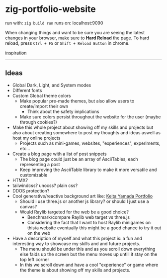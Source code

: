# zig-portfolio-website
run with: `zig build run`
runs on: localhost:9090

When changing things and want to be sure you are seeing the latest changes in your browser, make sure to **Hard Reload** the page.
To hard reload, press `Ctrl + F5` or `Shift + Reload Button` in chrome.

[inspiration](https://ysap.sh/)

---

## Ideas

- Global Dark, Light, and System modes
- Different fonts
- Custom Global theme colors
    - Make popular pre-made themes, but also allow users to create/import their own
        - Think about the safety implications
    - Make sure colors persist throughout the website for the user (maybe through cookies?)
- Make this whole project about showing off my skills and projects but also about creating somewhere to post my thoughts and ideas aswell as host my online projects
    - Projects such as mini-games, websites, "experiences", experiments, etc...
- Create a blog page with a list of post snippets
    - The blog page could just be an array of AsciiTables, each representing a post
    - Keep improving the AsciiTable library to make it more versatile and customizable
- HTMX?
- tailwindcss? unocss? plain css?
- DDOS protection?
- Cool generative/reactive background art like: [Keita Yamada Portfolio](https://p5aholic.me/)
    - Should i use three.js or another js library? or should I just use a canvas?
    - Would Raylib targeted for the web be a good choice?
        - Benchmark/compare Raylib web target vs three.js
        - Considering the fact that I want to host Raylib minigames on this/a website eventually this might be a good chance to try it out on the web
- Have a description of myself and what this project is: a fun and interesting way to showcase my skills and and future projects.
    - The menu should be under this and as you scroll down everything else faids up the screen but the menu moves up untill it stay on the top left corner
    - In this we scroll down and have a cool "experience" or game where the theme is about showing off my skills and projects.

